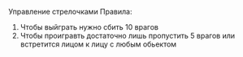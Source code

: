 Управление стрелочками
Правила:
1. Чтобы выйграть нужно сбить 10 врагов
2. Чтобы проигравть достаточно лишь пропустить 5 врагов или встретится лицом к лицу с любым обьектом

